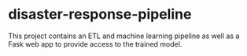 # disaster-response-pipeline
This project contains an ETL and machine learning pipeline as well as a Fask web app to provide access to the trained model.
